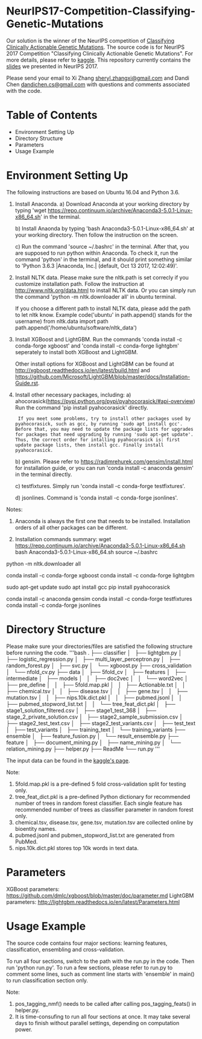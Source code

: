 # NeurIPS17-Competition-Classifying-Genetic-Mutations

Our solution is the winner of the NeurIPS competition of [Classifying Clinically Actionable Genetic Mutations](https://www.mskcc.org/trending-topics/msk-advances-its-ai-machine-learning-nips-2017). The source code is for NeurIPS 2017 Competition "Classifying Clinically Actionable Genetic Mutations". For more details, please refer to [kaggle](https://www.kaggle.com/c/msk-redefining-cancer-treatment). This repository currently contains the [slides](https://github.com/sheryl-ai/NeurIPS17-Competition-Classifying-Genetic-Mutations/blob/master/NeurIPS%20workshop.pdf) we presented in NeurIPS 2017.

Please send your email to Xi Zhang <sheryl.zhangxi@gmail.com> and Dandi Chen <dandichen.cs@gmail.com> with questions and comments associated with the code.


Table of Contents
=================

- Environment Setting Up
- Directory Structure
- Parameters
- Usage Example


Environment Setting Up
======================

The following instructions are based on Ubuntu 16.04 and Python 3.6.

1) Install Anaconda.
	a) Download Anaconda at your working directory by typing 'wget https://repo.continuum.io/archive/Anaconda3-5.0.1-Linux-x86_64.sh'
	in the terminal.

	b) Install Anaonda by typing 'bash Anaconda3-5.0.1-Linux-x86_64.sh' at your working directory. Then follow the instruction on the screen.

	c) Run the command 'source ~/.bashrc' in the terminal. After that, you are supposed to run python within Anaconda. To check it, run the
	command 'python' in the terminal, and it should print something similar to 'Python 3.6.3 |Anaconda, Inc.| (default, Oct 13 2017, 12:02:49)'.

2) Install NLTK data. Please make sure the nltk.path is set correcly if you customize installation path.
	Follow the instruction at http://www.nltk.org/data.html to install NLTK data. Or you can simply run the command 'python -m nltk.downloader all'
	in ubuntu terminal.

	If you choose a different path to install NLTK data, please add the path to let nltk know.
	Example code('ubuntu' in path.append() stands for the username)
	from nltk.data import path
	path.append('/home/ubuntu/software/nltk_data')

3) Install XGBoost and LightGBM.
	Run the commands 'conda install -c conda-forge xgboost' and 'conda install -c conda-forge lightgbm' seperately to install both XGBoost and LightGBM.

	Other install options for XGBoost and LightGBM can be found at http://xgboost.readthedocs.io/en/latest/build.html and
	https://github.com/Microsoft/LightGBM/blob/master/docs/Installation-Guide.rst.


4) Install other necessary packages, including:
	a) ahocorasick(https://pypi.python.org/pypi/pyahocorasick/#api-overview)
		Run the command 'pip install pyahocorasick' directly.

		If you meet some problems, try to install other packages used by pyahocorasick, such as gcc, by running 'sudo apt install gcc'. Before that, you may need to update the package lists for upgrades for packages that need upgrading by running 'sudo apt-get update'. Thus, the correct order for intalling pyahocorasick is: first update package lists, then install gcc. Finally install pyahocorasick.

	b) gensim. Please refer to https://radimrehurek.com/gensim/install.html for installation guide, or you can run 'conda install -c anaconda gensim' in the terminal directly.

	c) testfixtures. Simply run 'conda install -c conda-forge testfixtures'.

	d) jsonlines. Command is 'conda install -c conda-forge jsonlines'.


Notes:
1) Anaconda is always the first one that needs to be installed. Installation orders of all other packages can be different.

2) Installation commands summary:
wget https://repo.continuum.io/archive/Anaconda3-5.0.1-Linux-x86_64.sh
bash Anaconda3-5.0.1-Linux-x86_64.sh
source ~/.bashrc

python -m nltk.downloader all

conda install -c conda-forge xgboost
conda install -c conda-forge lightgbm

sudo apt-get update
sudo apt install gcc
pip install pyahocorasick

conda install -c anaconda gensim
conda install -c conda-forge testfixtures
conda install -c conda-forge jsonlines


Directory Structure
===================

Please make sure your directories/files are satisfied the following structure before running the code.
'''bash
.
├── classifier
│   ├── lightgbm.py
│   ├── logistic_regression.py
│   ├── multi_layer_perceptron.py
│   ├── random_forest.py
│   ├── svc.py
│   └── xgboost.py
├── cross_validation
│   └── nfold_cv.py
├── data
│   ├── 5fold_cv
│   ├── features
│   ├── intermediate
│   ├── models
│   │   ├── doc2vec
│   │   └── word2vec
│   ├── pre_define
│   │   ├── 5fold.map.pkl
│   │   ├── Actionable.txt
│   │   ├── chemical.tsv
│   │   ├── disease.tsv
│   │   ├── gene.tsv
│   │   ├── mutation.tsv
│   │   ├── nips.10k.dict.pkl
│   │   ├── pubmed.jsonl
│   │   ├── pubmed_stopword_list.txt
│   │   └── tree_feat_dict.pkl
│   ├── stage1_solution_filtered.csv
│   ├── stage1_test_368
│   ├── stage_2_private_solution.csv
│   ├── stage2_sample_submission.csv
│   ├── stage2_test_text.csv
│   ├── stage2_test_variants.csv
│   ├── test_text
│   ├── test_variants
│   ├── training_text
│   └── training_variants
├── ensemble
│   ├── feature_fusion.py
│   └── result_ensemble.py
├── feature
│   ├── document_mining.py
│   ├── name_mining.py
│   └── relation_mining.py
├── helper.py
├── ReadMe
└── run.py
'''

The input data can be found in the [kaggle's page](https://www.kaggle.com/c/msk-redefining-cancer-treatment/data).

Note:
1) 5fold.map.pkl is a pre-defined 5 fold cross-validation split for testing only.
2) tree_feat_dict.pkl is a pre-defined Python dictionary for recommended number of trees in random forest classifier.
Each single feature has recommended number of trees as classifier parameter in random forest only.
3) chemical.tsv, disease.tsv, gene.tsv, mutation.tsv are collected online by bioentity names.
4) pubmed.jsonl and pubmen_stopword_list.txt are generated from PubMed.
5) nips.10k.dict.pkl stores top 10k words in text data.


Parameters
==========

XGBoost parameters: https://github.com/dmlc/xgboost/blob/master/doc/parameter.md
LightGBM parameters: http://lightgbm.readthedocs.io/en/latest/Parameters.html


Usage Example
=============

The source code contains four major sections: learning features, classification, ensembling and cross-validation.

To run all four sections, switch to the path with the run.py in the code. Then run 'python run.py'.
To run a few sections, please refer to run.py to comment some lines, such as comment line starts with 'ensemble' in main() to run classification section only.

Note:
1) pos_tagging_nmf() needs to be called after calling pos_tagging_feats() in helper.py.
2) It is time-consufing to run all four sections at once. It may take several days to finish without parallel settings, depending on computation power.
